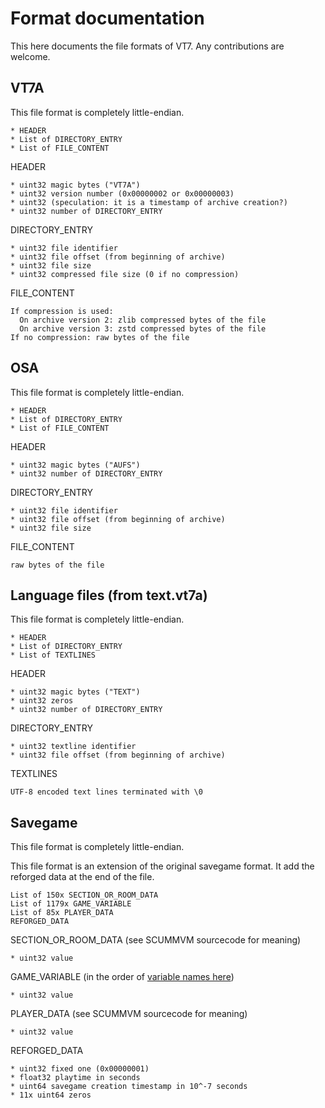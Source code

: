 # Format documentation

This here documents the file formats of VT7. Any contributions are welcome.

## VT7A

This file format is completely little-endian.

```
* HEADER
* List of DIRECTORY_ENTRY
* List of FILE_CONTENT
```

HEADER
```
* uint32 magic bytes ("VT7A")
* uint32 version number (0x00000002 or 0x00000003)
* uint32 (speculation: it is a timestamp of archive creation?)
* uint32 number of DIRECTORY_ENTRY
```

DIRECTORY_ENTRY
```
* uint32 file identifier
* uint32 file offset (from beginning of archive)
* uint32 file size
* uint32 compressed file size (0 if no compression)
```

FILE_CONTENT
```
If compression is used: 
  On archive version 2: zlib compressed bytes of the file
  On archive version 3: zstd compressed bytes of the file
If no compression: raw bytes of the file
```

## OSA

This file format is completely little-endian.

```
* HEADER
* List of DIRECTORY_ENTRY
* List of FILE_CONTENT
```

HEADER
```
* uint32 magic bytes ("AUFS")
* uint32 number of DIRECTORY_ENTRY
```

DIRECTORY_ENTRY
```
* uint32 file identifier
* uint32 file offset (from beginning of archive)
* uint32 file size
```

FILE_CONTENT
```
raw bytes of the file
```

## Language files (from text.vt7a)

This file format is completely little-endian.

```
* HEADER
* List of DIRECTORY_ENTRY
* List of TEXTLINES
```

HEADER
```
* uint32 magic bytes ("TEXT")
* uint32 zeros
* uint32 number of DIRECTORY_ENTRY
```

DIRECTORY_ENTRY
```
* uint32 textline identifier
* uint32 file offset (from beginning of archive)
```

TEXTLINES
```
UTF-8 encoded text lines terminated with \0
```

## Savegame

This file format is completely little-endian.

This file format is an extension of the original savegame format. It add the
reforged data at the end of the file.

```
List of 150x SECTION_OR_ROOM_DATA
List of 1179x GAME_VARIABLE
List of 85x PLAYER_DATA
REFORGED_DATA
```

SECTION_OR_ROOM_DATA
(see SCUMMVM sourcecode for meaning)
```
* uint32 value
```

GAME_VARIABLE
(in the order of [variable names here](src/codecs/save_codec.rs))
```
* uint32 value
```

PLAYER_DATA
(see SCUMMVM sourcecode for meaning)
```
* uint32 value
```

REFORGED_DATA
```
* uint32 fixed one (0x00000001)
* float32 playtime in seconds
* uint64 savegame creation timestamp in 10^-7 seconds
* 11x uint64 zeros
```